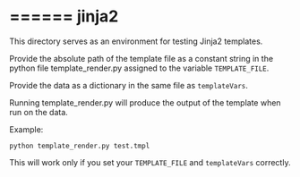 ======
jinja2
======

This directory serves as an environment for testing Jinja2 templates.

Provide the absolute path of the template file as a constant string in the python file template_render.py assigned to the variable ``TEMPLATE_FILE``.

Provide the data as a dictionary in the same file as ``templateVars``.

Running template_render.py will produce the output of the template when run on the data.

Example:

```
python template_render.py test.tmpl
```
This will work only if you set your ``TEMPLATE_FILE`` and ``templateVars`` correctly.
